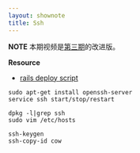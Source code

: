 ```yaml
---
layout: shownote
title: Ssh
---
```

__NOTE__ 本期视频是[第三期](http://happycasts.net/episodes/3)的改进版。

__Resource__

- [rails deploy script](https://gist.github.com/happypeter/3634487)

~~~
sudo apt-get install openssh-server
service ssh start/stop/restart
~~~

~~~
dpkg -l|grep ssh
sudo vim /etc/hosts
~~~

~~~
ssh-keygen
ssh-copy-id cow
~~~

